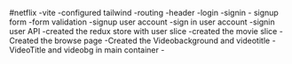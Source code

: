 #netflix
    -vite
    -configured tailwind
    -routing
    -header
    -login
    -signin 
    - signup form
    -form validation
    -signup user account
    -sign in user account
    -signin user API
    -created  the redux store with user slice
    -created the movie slice
    -Created the browse page
    -Created the Videobackground and videotitle
    -VideoTitle and videobg  in main container
    -